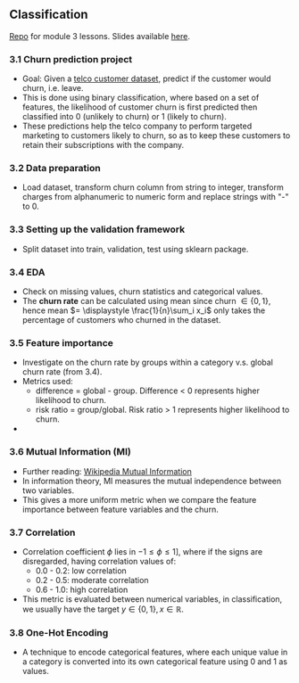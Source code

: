 ## Classification
[Repo](https://github.com/DataTalksClub/machine-learning-zoomcamp/tree/master/03-classification) for module 3 lessons. Slides available [here](https://www.slideshare.net/slideshow/ml-zoomcamp-3-machine-learning-for-classification/250224470).

### 3.1 Churn prediction project
* Goal: Given a [telco customer dataset](https://www.kaggle.com/datasets/blastchar/telco-customer-churn), predict if the customer would churn, i.e. leave.
* This is done using binary classification, where based on a set of features, the likelihood of customer churn is first predicted then classified into 0 (unlikely to churn) or 1 (likely to churn).
* These predictions help the telco company to perform targeted marketing to customers likely to churn, so as to keep these customers to retain their subscriptions with the company.

### 3.2 Data preparation
* Load dataset, transform churn column from string to integer, transform charges from alphanumeric to numeric form and replace strings with "-" to 0.

### 3.3 Setting up the validation framework
* Split dataset into train, validation, test using sklearn package.

### 3.4 EDA
* Check on missing values, churn statistics and categorical values.
* The **churn rate** can be calculated using mean since churn $\in \{0,1\}$, hence mean $= \displaystyle \frac{1}{n}\sum_i x_i$ only takes the percentage of customers who churned in the dataset.

### 3.5 Feature importance
* Investigate on the churn rate by groups within a category v.s. global churn rate (from 3.4).
* Metrics used: 
    * difference = global - group. Difference < 0 represents higher likelihood to churn.
    * risk ratio = group/global. Risk ratio > 1 represents higher likelihood to churn.
* 
### 3.6 Mutual Information (MI)
* Further reading: [Wikipedia Mutual Information](https://en.wikipedia.org/wiki/Mutual_information)
* In information theory, MI measures the mutual independence between two variables.
* This gives a more uniform metric when we compare the feature importance between feature variables and the churn.

### 3.7 Correlation
* Correlation coefficient $\phi$ lies in $-1 \le \phi \le 1]$, where if the signs are disregarded, having correlation values of:
    * 0.0 - 0.2: low correlation
    * 0.2 - 0.5: moderate correlation
    * 0.6 - 1.0: high correlation
* This metric is evaluated between numerical variables, in classification, we usually have the target $y \in \{0,1\}, x \in \mathbb{R}$.

### 3.8 One-Hot Encoding
* A technique to encode categorical features, where each unique value in a category is converted into its own categorical feature using 0 and 1 as values.

